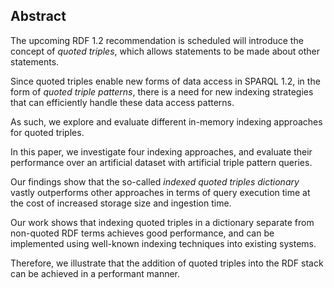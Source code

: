 ## Abstract
<!-- Context      -->
The upcoming RDF 1.2 recommendation is scheduled will introduce the concept of _quoted triples_,
which allows statements to be made about other statements.
<!-- Need         -->
Since quoted triples enable new forms of data access in SPARQL 1.2, in the form of _quoted triple patterns_,
there is a need for new indexing strategies that can efficiently handle these data access patterns.
<!-- Task         -->
As such, we explore and evaluate different in-memory indexing approaches for quoted triples.
<!-- Object       -->
In this paper, we investigate four indexing approaches,
and evaluate their performance over an artificial dataset with artificial triple pattern queries.
<!-- Findings     -->
Our findings show that the so-called *indexed quoted triples dictionary* vastly outperforms other approaches
in terms of query execution time at the cost of increased storage size and ingestion time.
<!-- Conclusion   -->
Our work shows that indexing quoted triples in a dictionary separate from non-quoted RDF terms achieves good performance,
and can be implemented using well-known indexing techniques into existing systems.
<!-- Perspectives -->
Therefore, we illustrate that the addition of quoted triples into the RDF stack can be achieved in a performant manner.
